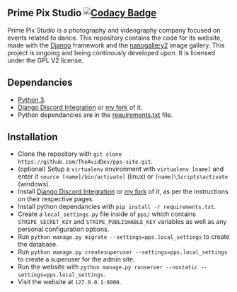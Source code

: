 ## Prime Pix Studio [![Codacy Badge](https://api.codacy.com/project/badge/Grade/7e658e9b69994de08ef9c6f7dd5d848c)](https://app.codacy.com/manual/aviddev/pps-site?utm_source=github.com&utm_medium=referral&utm_content=TheAvidDev/pps-site&utm_campaign=Badge_Grade_Dashboard)

Prime Pix Studio is a photography and videography company focused on events related to dance. This repository contains the code for its website, made with the [Django](https://github.com/django/django) framework and the [nanogallery2](https://nanogallery2.nanostudio.org/) image gallery. This project is ongoing and being continously developed upon. It is licensed under the GPL V2 license.

## Dependancies
* [Python 3](https://www.python.org/).
* [Django Discord Integration](https://github.com/Ninjaclasher/django-discord-integration) or [my fork](https://github.com/TheAvidDev/django-discord-integration) of it.
* Python dependancies are in the [requirements.txt](https://github.com/TheAvidDev/django-discord-integration/blob/master/requirements.txt) file.

## Installation
* Clone the repository with `git clone https://github.com/TheAvidDev/pps-site.git`.
* (optional) Setup a `virtualenv` environment with `virtualenv [name]` and enter it `source [name]/bin/activate]` (linux) or `[name]\Scripts\activate` (windows).
* Install [Django Discord Integration](https://github.com/Ninjaclasher/django-discord-integration) or [my fork](https://github.com/TheAvidDev/django-discord-integration) of it, as per the instructions on their respective pages.
* Install python dependancies with `pip install -r requirements.txt`.
* Create a `local_settings.py` file inside of `pps/` which contains `STRIPE_SECRET_KEY` and `STRIPE_PUBLISHABLE_KEY` variables as well as any personal configuration options.
* Run `python manage.py migrate --settings=pps.local_settings` to create the database.
* Run `python manage.py createsuperuser --settings=pps.local_settings` to create a superuser for the admin site.
* Run the website with `python manage.py runserver --nostatic --settings=pps.local_settings`.
* Visit the website at `127.0.0.1:8000`.
